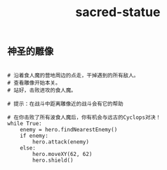 ﻿---
layout: default
title: sacred-statue
---
## 神圣的雕像
```

# 沿着食人魔的营地周边的点走，干掉遇到的所有敌人。
# 查看雕像开始本关。
# 站好，击败进攻的食人魔。

# 提示：在战斗中距离雕像近的战斗会有它的帮助

# 在你击败了所有波食人魔后，你有机会与远古的Cyclops对决！
while True:
    enemy = hero.findNearestEnemy()
    if enemy:
        hero.attack(enemy)
    else:
        hero.moveXY(62, 62)
        hero.shield()
        
```
